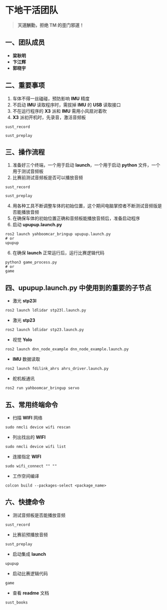 # 下地干活团队

> **天道酬勤，拒绝 TM 的歪门邪道！**



## 一、团队成员

* **梁耿明**
* **卞江辉**
* **郭晓宇**

## 二、重要事项

1. 车体不得一丝磕碰，预防影响 **IMU** 精度
2. 不启动 **IMU** 读取程序时，需拔掉 **IMU** 的 **USB** 读取接口
3. 不在运行程序的 **X3** 派和 **IMU** 需用小风扇对着吹
4. **X3** 派初开机时，先录音，激活音频板

```
sust_record
```

```
sust_preplay
```

## 三、操作流程

1. 准备好三个终端，一个用于启动 **launch**，一个用于启动 **python** 文件，一个用于测试音频板
2. 比赛前测试音频板是否可以播放音频

```
sust_record
```

```
sust_preplay
```

4. 用各种工具不断调整车体的初始位置，这个期间电脑掌控者不断测试音频版是否能播放音频
5. 在确保车体的初始位置正确和音频板能播放音频后，准备启动程序
6. 启动 **upupup.launch.py**

```
ros2 launch yahboomcar_bringup upupup.launch.py
# or
upupup
```

6. 在确保 **launch** 正常运行后，运行比赛逻辑代码

```
python3 game_process.py
# or
game
```

## 四、upupup.launch.py 中使用到的重要的子节点

* 激光 **stp23l**

```
ros2 launch ldlidar stp23l.launch.py
```

* 激光 **stp23**

```
ros2 launch ldlidar stp23.launch.py
```

* 视觉 **Yolo**

```
ros2 launch dnn_node_example dnn_node_example.launch.py
```

* **IMU** 数据读取

```
ros2 launch fdilink_ahrs ahrs_driver.launch.py
```

* 舵机板通讯

```
ros2 run yahboomcar_bringup servo
```

## 五、常用终端命令

* 扫描 **WIFI** 网络

```
sudo nmcli device wifi rescan
```

* 列出找出的 **WIFI**

```
sudo nmcli device wifi list
```

* 连接指定 **WIFI**

```
sudo wifi_connect "" ""
```

* 工作空间编译

```
colcon build --packages-select <package_name>
```

## 六、快捷命令

* 测试音频板是否能播放音频

```
sust_record
```

* 比赛前预播放音频

```
sust_preplay
```

* 启动集成 **launch**

```
upupup
```

* 启动比赛逻辑代码

```
game
```

* 查看 **readme** 文档

```
sust_books
```
